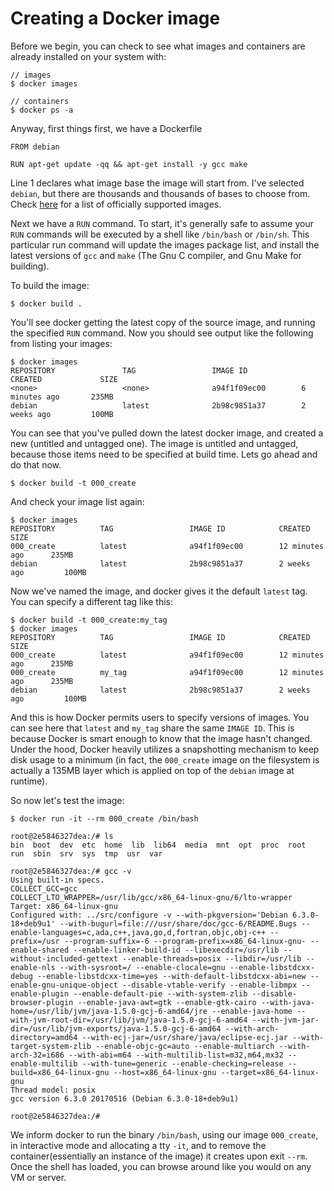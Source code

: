 # Creating a Docker image

Before we begin, you can check to see what images and containers are already installed on your system with:

```
// images
$ docker images

// containers
$ docker ps -a
```

Anyway, first things first, we have a Dockerfile

```
FROM debian

RUN apt-get update -qq && apt-get install -y gcc make
```

Line 1 declares what image base the image will start from. I've selected `debian`, but there are thousands and thousands of bases to choose from. Check [here](https://hub.docker.com/explore/) for a list of officially supported images.

Next we have a `RUN` command. To start, it's generally safe to assume your `RUN` commands will be executed by a shell like `/bin/bash` or `/bin/sh`. This particular run command will update the images package list, and install the latest versions of `gcc` and `make` (The Gnu C compiler, and Gnu Make for building).

To build the image:

```
$ docker build .
```

You'll see docker getting the latest copy of the source image, and running the specified `RUN` command. Now you should see output like the following from listing your images:

```
$ docker images
REPOSITORY               TAG                 IMAGE ID            CREATED             SIZE
<none>                   <none>              a94f1f09ec00        6 minutes ago       235MB
debian                   latest              2b98c9851a37        2 weeks ago         100MB
```

You can see that you've pulled down the latest docker image, and created a new (untitled and untagged one). The image is untitled and untagged, because those items need to be specified at build time. Lets go ahead and do that now.

```
$ docker build -t 000_create
```

And check your image list again:

```
$ docker images
REPOSITORY          TAG                 IMAGE ID            CREATED             SIZE
000_create          latest              a94f1f09ec00        12 minutes ago      235MB
debian              latest              2b98c9851a37        2 weeks ago         100MB
```

Now we've named the image, and docker gives it the default `latest` tag. You can specify a different tag like this:

```
$ docker build -t 000_create:my_tag
$ docker images
REPOSITORY          TAG                 IMAGE ID            CREATED             SIZE
000_create          latest              a94f1f09ec00        12 minutes ago      235MB
000_create          my_tag              a94f1f09ec00        12 minutes ago      235MB
debian              latest              2b98c9851a37        2 weeks ago         100MB
```

And this is how Docker permits users to specify versions of images. You can see here that `latest` and `my_tag` share the same `IMAGE ID`. This is because Docker is smart enough to know that the image hasn't changed. Under the hood, Docker heavily utilizes a snapshotting mechanism to keep disk usage to a minimum (in fact, the `000_create` image on the filesystem is actually a 135MB layer which is applied on top of the `debian` image at runtime).

So now let's test the image:

```
$ docker run -it --rm 000_create /bin/bash

root@2e5846327dea:/# ls
bin  boot  dev	etc  home  lib	lib64  media  mnt  opt	proc  root  run  sbin  srv  sys  tmp  usr  var

root@2e5846327dea:/# gcc -v
Using built-in specs.
COLLECT_GCC=gcc
COLLECT_LTO_WRAPPER=/usr/lib/gcc/x86_64-linux-gnu/6/lto-wrapper
Target: x86_64-linux-gnu
Configured with: ../src/configure -v --with-pkgversion='Debian 6.3.0-18+deb9u1' --with-bugurl=file:///usr/share/doc/gcc-6/README.Bugs --enable-languages=c,ada,c++,java,go,d,fortran,objc,obj-c++ --prefix=/usr --program-suffix=-6 --program-prefix=x86_64-linux-gnu- --enable-shared --enable-linker-build-id --libexecdir=/usr/lib --without-included-gettext --enable-threads=posix --libdir=/usr/lib --enable-nls --with-sysroot=/ --enable-clocale=gnu --enable-libstdcxx-debug --enable-libstdcxx-time=yes --with-default-libstdcxx-abi=new --enable-gnu-unique-object --disable-vtable-verify --enable-libmpx --enable-plugin --enable-default-pie --with-system-zlib --disable-browser-plugin --enable-java-awt=gtk --enable-gtk-cairo --with-java-home=/usr/lib/jvm/java-1.5.0-gcj-6-amd64/jre --enable-java-home --with-jvm-root-dir=/usr/lib/jvm/java-1.5.0-gcj-6-amd64 --with-jvm-jar-dir=/usr/lib/jvm-exports/java-1.5.0-gcj-6-amd64 --with-arch-directory=amd64 --with-ecj-jar=/usr/share/java/eclipse-ecj.jar --with-target-system-zlib --enable-objc-gc=auto --enable-multiarch --with-arch-32=i686 --with-abi=m64 --with-multilib-list=m32,m64,mx32 --enable-multilib --with-tune=generic --enable-checking=release --build=x86_64-linux-gnu --host=x86_64-linux-gnu --target=x86_64-linux-gnu
Thread model: posix
gcc version 6.3.0 20170516 (Debian 6.3.0-18+deb9u1) 

root@2e5846327dea:/# 
```

We inform docker to run the binary `/bin/bash`, using our image `000_create`, in interactive mode and allocating a tty `-it`, and to remove the container(essentially an instance of the image) it creates upon exit `--rm`. Once the shell has loaded, you can browse around like you would on any VM or server.
